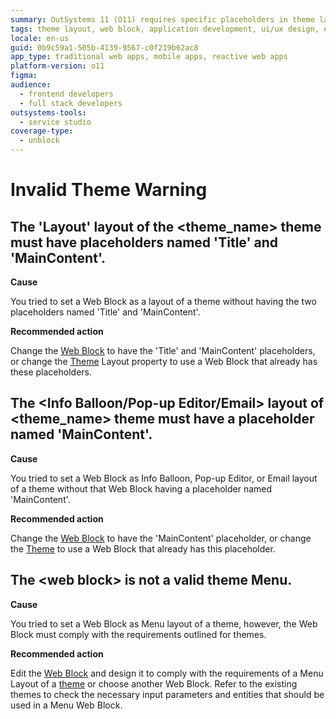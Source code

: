 ```yaml
---
summary: OutSystems 11 (O11) requires specific placeholders in theme layouts to ensure proper functionality.
tags: theme layout, web block, application development, ui/ux design, error handling
locale: en-us
guid: 0b9c59a1-505b-4139-9567-c0f219b62ac8
app_type: traditional web apps, mobile apps, reactive web apps
platform-version: o11
figma:
audience:
  - frontend developers
  - full stack developers
outsystems-tools:
  - service studio
coverage-type:
  - unblock
---
```


# Invalid Theme Warning

## The 'Layout' layout of the &lt;theme_name> theme must have placeholders named 'Title' and 'MainContent'.

**Cause**

You tried to set a Web Block as a layout of a theme without having the two placeholders named 'Title' and 'MainContent'.

**Recommended action**

Change the [Web Block](../../../ref/lang/auto/class-web-block.md) to have the 'Title' and 'MainContent' placeholders, or change the [Theme](../../../building-apps/ui/look-feel/themes.md) Layout property to use a Web Block that already has these placeholders.

## The &lt;Info Balloon/Pop-up Editor/Email> layout of &lt;theme_name> theme must have a placeholder named 'MainContent'.

**Cause**

You tried to set a Web Block as Info Balloon, Pop-up Editor, or Email layout of a theme without that Web Block having a placeholder named 'MainContent'.

**Recommended action**

Change the [Web Block](../../../ref/lang/auto/class-web-block.md) to have the 'MainContent' placeholder, or change the [Theme](../../../building-apps/ui/look-feel/themes.md) to use a Web Block that already has this placeholder.

## The &lt;web block> is not a valid theme Menu.

**Cause**

You tried to set a Web Block as Menu layout of a theme, however, the Web Block must comply with the requirements outlined for themes.

**Recommended action**

Edit the [Web Block](../../../ref/lang/auto/class-web-block.md) and design it to comply with the requirements of a Menu Layout of a [theme](../../../building-apps/ui/look-feel/themes.md#blocks) or choose another Web Block. Refer to the existing themes to check the necessary input parameters and entities that should be used in a Menu Web Block.

